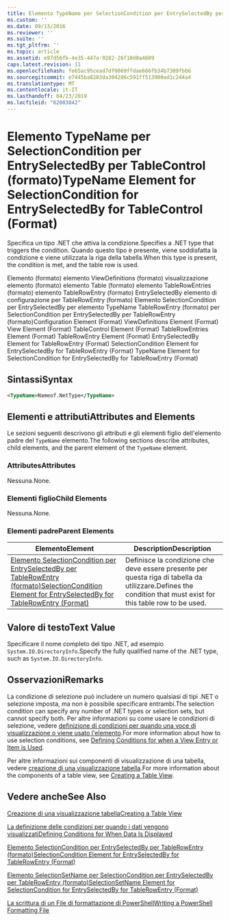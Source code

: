 ```yaml
---
title: Elemento TypeName per SelectionCondition per EntrySelectedBy per Table (formato) | Microsoft Docs
ms.custom: ''
ms.date: 09/13/2016
ms.reviewer: ''
ms.suite: ''
ms.tgt_pltfrm: ''
ms.topic: article
ms.assetid: e97d56fb-4e35-447a-9282-26f10d0a4609
caps.latest.revision: 11
ms.openlocfilehash: fe65ac95cead7df0069ffdae666fb34b7309fbb6
ms.sourcegitcommit: e7445ba8203da304286c591ff513900ad1c244a4
ms.translationtype: MT
ms.contentlocale: it-IT
ms.lasthandoff: 04/23/2019
ms.locfileid: "62083842"
---
```

# <a name="typename-element-for-selectioncondition-for-entryselectedby-for-tablecontrol-format"></a><span data-ttu-id="9ca6a-102">Elemento TypeName per SelectionCondition per EntrySelectedBy per TableControl (formato)</span><span class="sxs-lookup"><span data-stu-id="9ca6a-102">TypeName Element for SelectionCondition for EntrySelectedBy for TableControl (Format)</span></span>

<span data-ttu-id="9ca6a-103">Specifica un tipo .NET che attiva la condizione.</span><span class="sxs-lookup"><span data-stu-id="9ca6a-103">Specifies a .NET type that triggers the condition.</span></span> <span data-ttu-id="9ca6a-104">Quando questo tipo è presente, viene soddisfatta la condizione e viene utilizzata la riga della tabella.</span><span class="sxs-lookup"><span data-stu-id="9ca6a-104">When this type is present, the condition is met, and the table row is used.</span></span>

<span data-ttu-id="9ca6a-105">Elemento (formato) elemento ViewDefinitions (formato) visualizzazione elemento (formato) elemento Table (formato) elemento TableRowEntries (formato) elemento TableRowEntry (formato) EntrySelectedBy elemento di configurazione per TableRowEntry (formato) Elemento SelectionCondition per EntrySelectedBy per elemento TypeName TableRowEntry (formato) per SelectionCondition per EntrySelectedBy per TableRowEntry (formato)</span><span class="sxs-lookup"><span data-stu-id="9ca6a-105">Configuration Element (Format) ViewDefinitions Element (Format) View Element (Format) TableControl Element (Format) TableRowEntries Element (Format) TableRowEntry Element (Format) EntrySelectedBy Element for TableRowEntry (Format) SelectionCondition Element for EntrySelectedBy for TableRowEntry (Format) TypeName Element for SelectionCondition for EntrySelectedBy for TableRowEntry (Format)</span></span>

## <a name="syntax"></a><span data-ttu-id="9ca6a-106">Sintassi</span><span class="sxs-lookup"><span data-stu-id="9ca6a-106">Syntax</span></span>

```xml
<TypeName>Nameof.NetType</TypeName>
```

## <a name="attributes-and-elements"></a><span data-ttu-id="9ca6a-107">Elementi e attributi</span><span class="sxs-lookup"><span data-stu-id="9ca6a-107">Attributes and Elements</span></span>

<span data-ttu-id="9ca6a-108">Le sezioni seguenti descrivono gli attributi e gli elementi figlio dell'elemento padre del `TypeName` elemento.</span><span class="sxs-lookup"><span data-stu-id="9ca6a-108">The following sections describe attributes, child elements, and the parent element of the `TypeName` element.</span></span>

### <a name="attributes"></a><span data-ttu-id="9ca6a-109">Attributes</span><span class="sxs-lookup"><span data-stu-id="9ca6a-109">Attributes</span></span>

<span data-ttu-id="9ca6a-110">Nessuna.</span><span class="sxs-lookup"><span data-stu-id="9ca6a-110">None.</span></span>

### <a name="child-elements"></a><span data-ttu-id="9ca6a-111">Elementi figlio</span><span class="sxs-lookup"><span data-stu-id="9ca6a-111">Child Elements</span></span>

<span data-ttu-id="9ca6a-112">Nessuna.</span><span class="sxs-lookup"><span data-stu-id="9ca6a-112">None.</span></span>

### <a name="parent-elements"></a><span data-ttu-id="9ca6a-113">Elementi padre</span><span class="sxs-lookup"><span data-stu-id="9ca6a-113">Parent Elements</span></span>

|<span data-ttu-id="9ca6a-114">Elemento</span><span class="sxs-lookup"><span data-stu-id="9ca6a-114">Element</span></span>|<span data-ttu-id="9ca6a-115">Description</span><span class="sxs-lookup"><span data-stu-id="9ca6a-115">Description</span></span>|
|-------------|-----------------|
|[<span data-ttu-id="9ca6a-116">Elemento SelectionCondition per EntrySelectedBy per TableRowEntry (formato)</span><span class="sxs-lookup"><span data-stu-id="9ca6a-116">SelectionCondition Element for EntrySelectedBy for TableRowEntry (Format)</span></span>](./selectioncondition-element-for-entryselectedby-for-tablecontrol-format.md)|<span data-ttu-id="9ca6a-117">Definisce la condizione che deve essere presente per questa riga di tabella da utilizzare.</span><span class="sxs-lookup"><span data-stu-id="9ca6a-117">Defines the condition that must exist for this table row to be used.</span></span>|

## <a name="text-value"></a><span data-ttu-id="9ca6a-118">Valore di testo</span><span class="sxs-lookup"><span data-stu-id="9ca6a-118">Text Value</span></span>

<span data-ttu-id="9ca6a-119">Specificare il nome completo del tipo .NET, ad esempio `System.IO.DirectoryInfo`.</span><span class="sxs-lookup"><span data-stu-id="9ca6a-119">Specify the fully qualified name of the .NET type, such as `System.IO.DirectoryInfo`.</span></span>

## <a name="remarks"></a><span data-ttu-id="9ca6a-120">Osservazioni</span><span class="sxs-lookup"><span data-stu-id="9ca6a-120">Remarks</span></span>

<span data-ttu-id="9ca6a-121">La condizione di selezione può includere un numero qualsiasi di tipi .NET o selezione imposta, ma non è possibile specificare entrambi.</span><span class="sxs-lookup"><span data-stu-id="9ca6a-121">The selection condition can specify any number of .NET types or selection sets, but cannot specify both.</span></span> <span data-ttu-id="9ca6a-122">Per altre informazioni su come usare le condizioni di selezione, vedere [definizione di condizioni per quando una voce di visualizzazione o viene usato l'elemento](./defining-conditions-for-displaying-data.md).</span><span class="sxs-lookup"><span data-stu-id="9ca6a-122">For more information about how to use selection conditions, see [Defining Conditions for when a View Entry or Item is Used](./defining-conditions-for-displaying-data.md).</span></span>

<span data-ttu-id="9ca6a-123">Per altre informazioni sui componenti di visualizzazione di una tabella, vedere [creazione di una visualizzazione tabella](./creating-a-table-view.md).</span><span class="sxs-lookup"><span data-stu-id="9ca6a-123">For more information about the components of a table view, see [Creating a Table View](./creating-a-table-view.md).</span></span>

## <a name="see-also"></a><span data-ttu-id="9ca6a-124">Vedere anche</span><span class="sxs-lookup"><span data-stu-id="9ca6a-124">See Also</span></span>

[<span data-ttu-id="9ca6a-125">Creazione di una visualizzazione tabella</span><span class="sxs-lookup"><span data-stu-id="9ca6a-125">Creating a Table View</span></span>](./creating-a-table-view.md)

[<span data-ttu-id="9ca6a-126">La definizione delle condizioni per quando i dati vengono visualizzati</span><span class="sxs-lookup"><span data-stu-id="9ca6a-126">Defining Conditions for When Data Is Displayed</span></span>](./defining-conditions-for-displaying-data.md)

[<span data-ttu-id="9ca6a-127">Elemento SelectionCondition per EntrySelectedBy per TableRowEntry (formato)</span><span class="sxs-lookup"><span data-stu-id="9ca6a-127">SelectionCondition Element for EntrySelectedBy for TableRowEntry (Format)</span></span>](./selectioncondition-element-for-entryselectedby-for-tablecontrol-format.md)

[<span data-ttu-id="9ca6a-128">Elemento SelectionSetName per SelectionCondition per EntrySelectedBy per TableRowEntry (formato)</span><span class="sxs-lookup"><span data-stu-id="9ca6a-128">SelectionSetName Element for SelectionCondition for EntrySelectedBy for TableRowEntry (Format)</span></span>](./selectionsetname-element-for-selectioncondition-for-entryselectedby-for-tablecontrol-format.md)

[<span data-ttu-id="9ca6a-129">La scrittura di un File di formattazione di PowerShell</span><span class="sxs-lookup"><span data-stu-id="9ca6a-129">Writing a PowerShell Formatting File</span></span>](./writing-a-powershell-formatting-file.md)
